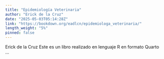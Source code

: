```yaml
---
title: "Epidemiología Veterinaria"
author: "Erick de la Cruz"
date: "2025-05-03T05:14:28Z"
link: "https://bookdown.org/eadlcn/epidemiologa_veterinaria/"
length_weight: "5%"
pinned: false
---
```


Erick de la Cruz Este es un libro realizado en lenguaje R en formato Quarto ...
